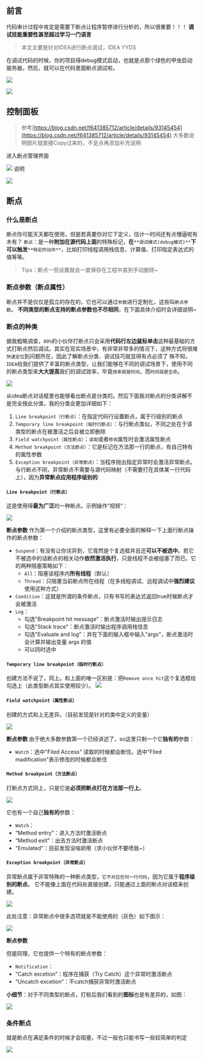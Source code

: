 ## 前言
代码审计过程中肯定是需要下断点让程序暂停进行分析的，所以很重要！！！
**调试技能重要性甚⾄超过学习⼀门语⾔**

> 本文主要是针对IDEA进行断点调试，IDEA YYDS

在调试代码的时候，你的项目得debug模式启动，也就是点那个绿色的甲虫启动服务器，然后，就可以在代码里面断点调试啦。

![](06.IDEA断点调试.assets/1646987449732-676319f1-bae1-4904-84a7-52f43c462c56.png)

![](./06.IDEA断点调试.assets/2023_05_19_10_16_10_RwU0l3QN.png)

## 控制面板
> 参考[https://blog.csdn.net/f641385712/article/details/93145454](https://blog.csdn.net/f641385712/article/details/93145454)
> 大多数说明图片就直接Copy过来的，不足点再添加补充说明

进入断点管理界面

![](./06.IDEA断点调试.assets/2023_05_19_10_16_10_lKqsA41P.png)
说明

![](./06.IDEA断点调试.assets/2023_05_19_10_16_11_uJcSUtaX.png)

## 断点
### 什么是断点
断点你可能天天都在使用，但是若真要你对它下定义，估计一时间还有点懵逼呢有木有？
`断点`：是一种**附加在源代码上面**的特殊标记，**在**`**调试模式(debug模式)**`**下可以触发**`**特定的动作**`，比如打印线程调用栈信息、计算值、打印指定表达式的值等等。
> Tips：断点一但设置就会一直保存在工程中直到手动删除~

### 断点参数（断点属性）
断点并不是仅仅是孤立的存在的，它也可以通过`参数`进行定制化，这些叫`断点参数`。
**不同类型的断点支持的断点参数也不尽相同**，在下面具体介绍时会详细说明~
### 断点的种类
据我粗略调查，`80%`的小伙伴打断点只会采用**代码行左边鼠标单击**这种最基础的方式打断点然后调试。其实在现实场景中，有非常非常多的情况下，这种方式将很难`快速定位`到问题所在，因此了解断点分类、调试技巧就显得有点必须了
殊不知，`IDEA`给我们提供了丰富的断点类型，让我们能够在不同的调试场景下，使用不同的断点类型来**大大提高**我们的调试效率，毕竟`效率就是时间`，而`时间就是生命`。

![](./06.IDEA断点调试.assets/2023_05_19_10_16_11_U9noGXWQ.png)

从idea断点对话框里也能够看出断点是分类的。然后下面我对断点的分类讲解不是完全按此分类，我的分类会更加详细如下：



1. `Line breakpoint（行断点）`：在指定代码行设置断点，属于行级别的断点
2. `Temporary line breakpoint（临时行断点）`：与行断点类似，不同之处在于该类型的断点在被激活之后会被立即删除
3. `Field watchpoint（属性断点）`：`读取`或者`修改`属性时会激活属性断点
4. `Method breakpoint（方法断点）`：它是标记在方法那一行的断点，有自己特有的属性参数
5. `Exception breakpoint（异常断点）`：当程序抛出指定异常时会激活异常断点。与行断点不同，异常断点不需要与源代码映射（不需要打在具体某一行代码上），因为**异常断点应用程序级别的**
#### `Line breakpoint（行断点）`
这是使用得**最为广泛**的一种断点。示例操作“视频“：

![](./06.IDEA断点调试.assets/2023_05_19_10_16_12_BbelirkX.png)

**断点参数**
作为第一个介绍的断点类型，这里有必要全面的解释一下上面行断点操作的断点参数：

- `Suspend`：有没有让你诧异到，它竟然是个复选框并且还**可以不被选中**。若它不被选中的话断点的相关动作**依然激活执行**，只是线程不会被组塞了而已。它的两种阻塞策略如下：
   - `All`：阻塞该程序内**所有线程**（默认）
   - `Thread`：只阻塞当前断点所在线程（在多线程调试、远程调试中**强烈建议**使用这种方式）
- `Condition`：这就是所谓的条件断点，只有书写的表达式返回true时候断点才会被激活
- `Log`：
   - 勾选"Breakpoint hit message"：断点激活时输出提示日志
   - 勾选"Stack trace"：断点激活时输出程序调用栈信息
   - 勾选"Evaluate and log"：并在下面的输入框中输入"args"，断点激活时会计算并输出变量 args 的值
   - 可以同时选中



#### `Temporary line breakpoint（临时行断点）`

创建方法不说了，同上。和上面的唯一区别是：把`Remove once hit`这个复选框给勾选上（此类型断点其实使用较少）。
![](./06.IDEA断点调试.assets/2023_05_19_10_16_12_nA6gdF3W.png)
#### `Field watchpoint（属性断点）`

创建的方式和上无差异。（目前发现是针对的类中定义的变量）

![](./06.IDEA断点调试.assets/2023_05_19_10_16_13_RH8bPhsQ.png)

**断点参数**
由于绝大多数参数第一个已经讲述了，so这里只剩一个它**独有的**参数：

- `Watch`：选中"Filed Access" 读取的时候都会断住。选中"Filed madification"表示修改的时候都会断住
#### `Method breakpoint（方法断点）`
打断点方式同上，只是它是**必须把断点打在方法那一行上**。

![](./06.IDEA断点调试.assets/2023_05_19_10_16_13_g2ldAFEI.png)

它也有一个自己**独有的**参数：

- `Watch`：
- “Method entry”：进入方法时激活断点
- “Method exit”：出去方法时激活断点
- “Emulated”：目前发现没啥卵用（求小伙伴不要喷我~）



#### `Exception breakpoint（异常断点）`

异常断点属于非常特殊的一种断点类型，`它不对应任何一行代码`，因为它属于**程序级别的断点**。
它不能像上面在代码处直接创建，只能通过上面的断点对话框来创建。

![](./06.IDEA断点调试.assets/2023_05_19_10_16_14_g3BcVLGr.png)

此处注意：异常断点中很多选项就是不能使用的（灰色）如下图示：

![](./06.IDEA断点调试.assets/2023_05_19_10_16_14_KV5AWgFx.png)

**断点参数**

但是同理，它也提供一个特有的断点参数：

- `Notification`：
- “Catch excetion”：程序在捕获（Try Catch）这个异常时激活断点
- “Uncatch excetion”：不catch捕获异常时激活断点

**小细节**：对于不同类型的断点，打桩后我们看到的**图标**也是有差异的，如图：

![](./06.IDEA断点调试.assets/2023_05_19_10_16_15_fIGUHnjF.png)

### 条件断点
就是断点在满足条件的时候才会阻塞，不过一般也只能书写一些较简单的判定

![](./06.IDEA断点调试.assets/2023_05_19_10_16_15_szXexHOS.png)

